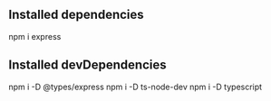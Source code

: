 ## Installed dependencies
  npm i express

## Installed devDependencies
  npm i -D @types/express
  npm i -D ts-node-dev
  npm i -D typescript